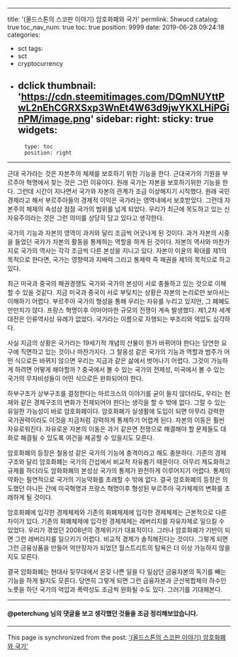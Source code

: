 
---
title: '(올드스톤의 스코판 이야기) 암호화폐와 국가'
permlink: 5hwucd
catalog: true
toc_nav_num: true
toc: true
position: 9999
date: 2019-06-28 09:24:18
categories:
- sct
tags:
- sct
- cryptocurrency
- dclick
thumbnail: 'https://cdn.steemitimages.com/DQmNUYttPwL2nEhCGRXSxp3WnEt4W63d9jwYKXLHiPGinPM/image.png'
sidebar:
    right:
        sticky: true
widgets:
    -
        type: toc
        position: right
---


근대 국가라는 것은 자본주의 체제를 보호하기 위한 기능을 한다. 근대국가의 기원을 부르주아 혁명에서 찾는 것은 그런 이유이다. 원래 국가는 자본을 보호하기위한 기능을 한다. 그런데 시간이 지나면서 국가와 자본의 관계가 조금 이상해지기 시작했다. 원래 국민경제라고 해서 부르주아들의 경제적 이익은 국가라는 영역내에서 보호받았다. 그런데 자본주의 체제의 속성상 점점 국가의 범위를 넘게 되었다. 우리가 최근에 목도하고 있는 신자유주의라는 것은 그런 의미를 상당히 담고 있다고 생각한다. 

국가의 기능과 자본의 영역이 과거와 달리 조금씩 어긋나게 된 것이다. 과거 자본의 시중을 들었던 국가가 자본의 활동을 통제하는 역할을 하게 된 것이다. 자본의 역사와 마찬가지로 국가의 역사는 각각 조금씩 다른 본성을 지니고 있다. 자본이 이윤의 확대를 제1의 목적으로 한다면, 국가는 영향력과 지배력 그리고 통제력 즉 패권을 제1의 목적으로 하고 있다. 

최근 미국과 중국의 패권경쟁도 국가와 국가의 본성이 서로 충돌하고 있는 것으로 이해할 수 있을 것같다. 지금 미국과 중국이 서로 부딪치는 상황은 자본의 논리로만 보아서는 이해하기 어렵다. 부르주아 국가의 형성을 통해 우리는 자유를 누리고 있지만, 그 폐혜도 만만치가 않다. 프랑스 혁명이후 어마어마한 규모의 전쟁이 계속 발생했다. 제1,2차 세계대전은 인류역사상 유례가 없었다. 국가라는 이름으로 자행되는 부조리와 억압도 심각하다. 

사실 지금의 상황은 국가라는 19세기적 개념의 산물이 뭔가 바뀌어야 한다는 당연한 요구에 직면하고 있는 것이나 마찬가지다. 그 철옹성 같은 국가의 기능과 역할과 범주가 어떤 식으로든 바뀌지 않으면 우리는 지금과 같은 삶에서 벗어나기 어렵다. 그것이 가능하게 하려면 어떻게 해야할까 ? 중국에서 볼 수 있는 국가의 전제성, 미국에서 볼 수 있는 국가의 무자비성들이 어떤 식으로든 완화되어야 한다. 

하부구조가 상부구조를 결정한다는 마르크스의 이야기를 굳이 들지 않더라도, 우리는 현재와 같은 경제구조의 변화가 전제되어야 한다는 생각을 할 수 밖에 없다. 그럴 수 있는 유일한 가능성이 바로 암호화폐이다. 암호화폐가 실생활에 도입이 되면 아무리 강력한 국가권력이라도 이것을 지금처럼 강력하게 통제하기 어렵게 된다. 자본의 이동은 훨씬 자유로워진다. 자유로운 자본의 이동은 과거 같은면 전쟁으로 해결해야 할 문제들도 대화로 해결될 수 있도록 여건을 제공할 수 있을지도 모른다. 

암호화폐의 등장은 철옹성 같은 국가의 기능에 충격이라고 해도 충분하다. 기존의 경제구조와 달리 암호화폐는 국가의 간섭에서 비교적 자유롭기 때문이다. 아무리 제도화하고 규제를 하더라도 암화화폐의 본성상 국가의 통제가 완전하게 이루어지기 어렵다. 통제의 약화는 필연적으로 국가의 기능약화를 초래할 수 밖에 없다. 결국 암호화폐의 등장은 의도했던 아니든 간에 미국혁명과 프랑스 혁명이후 형성된 부르주아 국가체제의 변화를 초래하게 될 것이다. 

암호화폐에 입각한 경제체제와 기존의 화폐체제에 입각한 경제체제는 근본적으로 다른 차이가 있다. 기존의 화폐체제에 입각한 경제체제는 레버리지를 자유자제로 일으킬 수 있었다. 우리가 겪었던 2008년의 경제위기가 대표적이다. 그러나 암호화폐가 기반이 되면 그런 레버리지를 일으키기 어렵다. 비교적 경제가 솔직해진다는 것이다. 그렇게 되면 그런 금융상품을 만들어 억만장자가 되었던 월스트리트의 탐욕은 더 이상 가능하지 않을지도 모른다. 

결국 암화화폐는 현대사 뒷무대에서 온갖 나쁜 일을 다 일삼던 금융자본의 독기를 빼는 기능을 하게 될지도 모른다. 당연히 그렇게 되면 그런 금융자본과 군산복합체의 하수인 노릇을 하던 국가의 억압과 폭력성도 조금씩 완화될 수도 있다. 그러기를 기대해본다. 

----

#### @peterchung 님의 댓글을 보고 생각했던 것들을 조금 정리해보았습니다.

- - -

This page is synchronized from the post: ['(올드스톤의 스코판 이야기) 암호화폐와 국가'](https://steemit.com/@oldstone/5hwucd)
